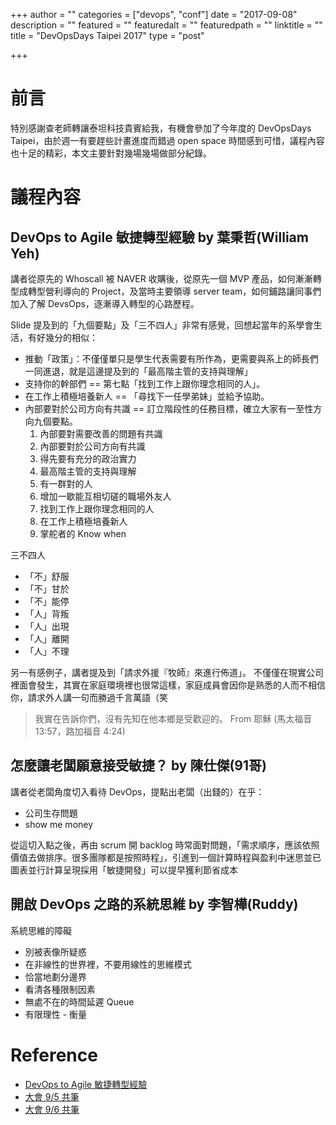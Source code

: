 +++
author = ""
categories = ["devops", "conf"]
date = "2017-09-08"
description = ""
featured = ""
featuredalt = ""
featuredpath = ""
linktitle = ""
title = "DevOpsDays Taipei 2017"
type = "post"

+++

# 前言

特別感謝查老師轉讓泰坦科技貴賓給我，有機會參加了今年度的 DevOpsDays Taipei，由於週一有要趕些計畫進度而錯過 open space 時間感到可惜，議程內容也十足的精彩，本文主要針對幾場幾場做部分紀錄。

# 議程內容

## DevOps to Agile 敏捷轉型經驗 by 葉秉哲(William Yeh)

講者從原先的 Whoscall 被 NAVER 收購後，從原先一個 MVP 產品，如何漸漸轉型成轉型營利導向的 Project，及當時主要領導 server team，如何鋪路讓同事們加入了解 DevsOps，逐漸導入轉型的心路歷程。

Slide 提及到的「九個要點」及「三不四人」非常有感覺，回想起當年的系學會生活，有好幾分的相似：

* 推動「政策」：不僅僅單只是學生代表需要有所作為，更需要與系上的師長們一同進退，就是這邊提及到的「最高階主管的支持與理解」
* 支持你的幹部們 == 第七點「找到工作上跟你理念相同的人」。
* 在工作上積極培養新人 == 「尋找下一任學弟妹」並給予協助。
* 內部要對於公司方向有共識 == 訂立階段性的任務目標，確立大家有一至性方向九個要點。
  1. 內部要對需要改善的問題有共識
  1. 內部要對於公司方向有共識
  1. 得先要有充分的政治實力
  1. 最高階主管的支持與理解
  1. 有一群對的人
  1. 增加一歇能互相切磋的職場外友人
  1. 找到工作上跟你理念相同的人
  1. 在工作上積極培養新人
  1. 掌舵者的 Know when

三不四人

* 「不」舒服
* 「不」甘於
* 「不」能停
* 「人」背叛
* 「人」出現
* 「人」離開
* 「人」不理

另一有感例子，講者提及到「請求外援『牧師』來進行佈道」。
不僅僅在現實公司裡面會發生，其實在家庭環境裡也很常這樣，家庭成員會因你是熟悉的人而不相信你，請求外人講一句而勝過千言萬語（笑

> 我實在告訴你們，沒有先知在他本鄉是受歡迎的。 From 耶穌 (馬太福音 13:57，路加福音 4:24)


## 怎麼讓老闆願意接受敏捷？ by 陳仕傑(91哥)

講者從老闆角度切入看待 DevOps，提點出老闆（出錢的）在乎：

- 公司生存問題
- show me money

從這切入點之後，再由 scrum 開 backlog 時常面對問題，「需求順序，應該依照價值去做排序。很多團隊都是按照時程」，引進到一個計算時程與盈利中迷思並已圖表並行計算呈現採用「敏捷開發」可以提早獲利節省成本

## 開啟 DevOps 之路的系統思維 by 李智樺(Ruddy)

系統思維的障礙

- 別被表像所疑惑
- 在非線性的世界裡，不要用線性的思維模式
- 恰當地劃分邊界
- 看清各種限制因素
- 無處不在的時間延遲 Queue
- 有限理性 - 衡量

# Reference
- [DevOps to Agile 敏捷轉型經驗](https://www.slideshare.net/williamyeh/devops-to-agile-transformation)
- [大會 9/5 共筆](https://hackmd.io/c/Hy_QrEBKb/https%3A%2F%2Fhackmd.io%2FBwUwnArBDMBmIFoBsYwAYEBYDsATRARsAQQrkttMAMbYQBMwuaQA%3Fview)
- [大會 9/6 共筆](https://hackmd.io/c/Bk1Ih4SKb/https%3A%2F%2Fhackmd.io%2FCYVgZgTAbARgjCAtCCBTAHIgLBNiCcMA7BIkSAAz5QDG6cFUFAhkA%3D%3D%3D%3Fedit)




